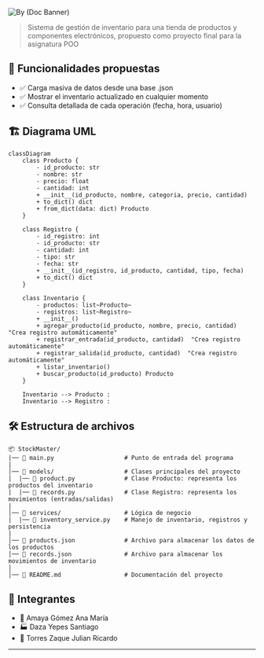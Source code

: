 ![By (Doc Banner)](https://github.com/user-attachments/assets/849f0868-f4eb-493d-b6d7-1d115af4b103)

> Sistema de gestión de inventario para una tienda de productos y componentes electrónicos, propuesto como proyecto final para la asignatura POO



## 🚀 Funcionalidades propuestas
- ✅ Carga masiva de datos desde una base .json
- ✅ Mostrar el inventario actualizado en cualquier momento
- ✅ Consulta detallada de cada operación (fecha, hora, usuario)

## 🏗 Diagrama UML

```mermaid
classDiagram
    class Producto {
        - id_producto: str
        - nombre: str
        - precio: float
        - cantidad: int
        + __init__(id_producto, nombre, categoria, precio, cantidad)
        + to_dict() dict
        + from_dict(data: dict) Producto
    }

    class Registro {
        - id_registro: int
        - id_producto: str
        - cantidad: int
        - tipo: str
        - fecha: str
        + __init__(id_registro, id_producto, cantidad, tipo, fecha)
        + to_dict() dict
    }

    class Inventario {
        - productos: list~Producto~
        - registros: list~Registro~
        + __init__()
        + agregar_producto(id_producto, nombre, precio, cantidad) "Crea registro automáticamente"
        + registrar_entrada(id_producto, cantidad)  "Crea registro automáticamente"
        + registrar_salida(id_producto, cantidad)  "Crea registro automáticamente"
        + listar_inventario()
        + buscar_producto(id_producto) Producto
    }

    Inventario --> Producto : 
    Inventario --> Registro : 
```


## 🛠 Estructura de archivos

```plaintext
📦 StockMaster/
|── 📌 main.py                    # Punto de entrada del programa
|
│── 📂 models/                    # Clases principales del proyecto
|  |── 📌 product.py              # Clase Producto: representa los productos del inventario
|  |── 📌 records.py              # Clase Registro: representa los movimientos (entradas/salidas)
|
│── 📂 services/                  # Lógica de negocio
|  |── 📌 inventory_service.py    # Manejo de inventario, registros y persistencia
|
│── 📄 products.json              # Archivo para almacenar los datos de los productos
│── 📄 records.json               # Archivo para almacenar los movimientos de inventario
│
│── 📄 README.md                  # Documentación del proyecto
```

## 🌟 Integrantes  
- 📱 Amaya Gómez Ana María
- 🏭 Daza Yepes Santiago
- 🤖 Torres Zaque Julian Ricardo


---

